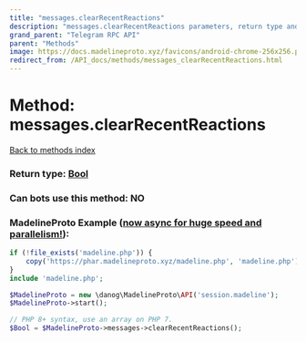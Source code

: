 ```yaml
---
title: "messages.clearRecentReactions"
description: "messages.clearRecentReactions parameters, return type and example"
grand_parent: "Telegram RPC API"
parent: "Methods"
image: https://docs.madelineproto.xyz/favicons/android-chrome-256x256.png
redirect_from: /API_docs/methods/messages_clearRecentReactions.html
---
```

# Method: messages.clearRecentReactions
[Back to methods index](index.html)





### Return type: [Bool](/API_docs/types/Bool.html)

### Can bots use this method: **NO**


### MadelineProto Example ([now async for huge speed and parallelism!](https://docs.madelineproto.xyz/docs/ASYNC.html)):


```php
if (!file_exists('madeline.php')) {
    copy('https://phar.madelineproto.xyz/madeline.php', 'madeline.php');
}
include 'madeline.php';

$MadelineProto = new \danog\MadelineProto\API('session.madeline');
$MadelineProto->start();

// PHP 8+ syntax, use an array on PHP 7.
$Bool = $MadelineProto->messages->clearRecentReactions();
```


